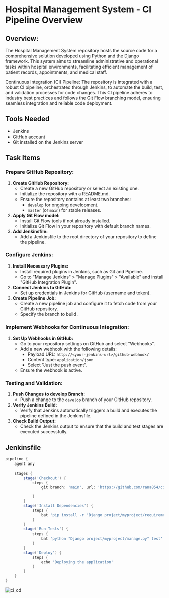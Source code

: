 # Hospital Management System - CI Pipeline Overview
## Overview:
The Hospital Management System repository hosts the source code for a comprehensive solution developed using Python and the Django framework. This system aims to streamline administrative and operational tasks within hospital environments, facilitating efficient management of patient records, appointments, and medical staff.

Continuous Integration (CI) Pipeline:
The repository is integrated with a robust CI pipeline, orchestrated through Jenkins, to automate the build, test, and validation processes for code changes. This CI pipeline adheres to industry best practices and follows the Git Flow branching model, ensuring seamless integration and reliable code deployment.

## Tools Needed
- Jenkins
- GitHub account
- Git installed on the Jenkins server

## Task Items

### Prepare GitHub Repository:
1. **Create GitHub Repository:**
   - Create a new GitHub repository or select an existing one.
   - Initialize the repository with a README.md.
   - Ensure the repository contains at least two branches:
     - `develop` for ongoing development.
     - `master` (or `main`) for stable releases.
2. **Apply Git Flow model:**
   - Install Git Flow tools if not already installed.
   - Initialize Git Flow in your repository with default branch names.
3. **Add Jenkinsfile:**
   - Add a Jenkinsfile to the root directory of your repository to define the pipeline.

### Configure Jenkins:
1. **Install Necessary Plugins:**
   - Install required plugins in Jenkins, such as Git and Pipeline.
   - Go to "Manage Jenkins" > "Manage Plugins" > "Available" and install "GitHub Integration Plugin".
2. **Connect Jenkins to GitHub:**
   - Set up credentials in Jenkins for GitHub (username and token).
3. **Create Pipeline Job:**
   - Create a new pipeline job and configure it to fetch code from your GitHub repository.
   - Specify the branch to build .

### Implement Webhooks for Continuous Integration:
1. **Set Up Webhooks in GitHub:**
   - Go to your repository settings on GitHub and select "Webhooks".
   - Add a new webhook with the following details:
     - Payload URL: `http://<your-jenkins-url>/github-webhook/`
     - Content type: `application/json`
     - Select "Just the push event".
   - Ensure the webhook is active.

### Testing and Validation:
1. **Push Changes to develop Branch:**
   - Push a change to the `develop` branch of your GitHub repository.
2. **Verify Jenkins Build:**
   - Verify that Jenkins automatically triggers a build and executes the pipeline defined in the Jenkinsfile.
3. **Check Build Output:**
   - Check the Jenkins output to ensure that the build and test stages are executed successfully.

## Jenkinsfile
```groovy
pipeline {
    agent any
    
    stages {
        stage('Checkout') {
            steps {
                git branch: 'main', url: 'https://github.com/rana854/cicd-project-1.git'![Uploading ci_cd.jpg…]()

            }
        }
        stage('Install Dependencies') {
            steps {
                bat 'pip install -r "Django project/myproject/requirements.txt"'
            }
        }
        stage('Run Tests') {
            steps {
                bat 'python "Django project/myproject/manage.py" test'
            }
        }
        stage('Deploy') {
            steps {
                echo 'Deploying the application'
            }
        }
    }
}
```
![ci_cd](https://github.com/rana854/cicd-project-1/assets/132678372/4ab7b14d-875b-4ad7-a93b-e1aaacfbbb03)
